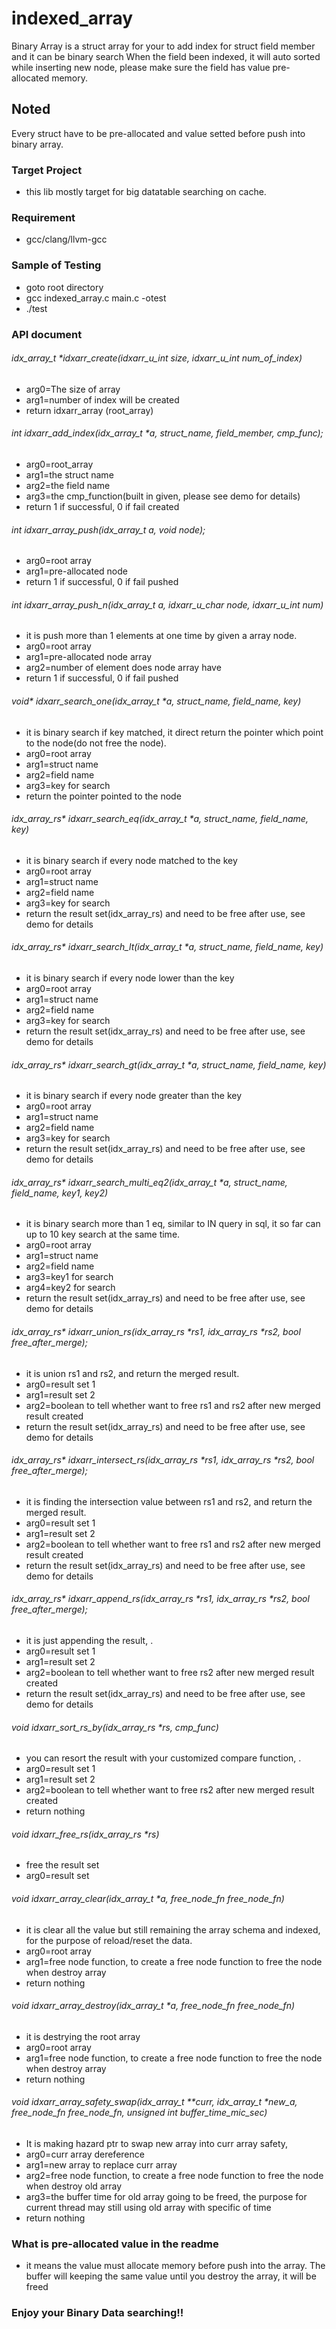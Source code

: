 # indexed_array
Binary Array is a struct array for your to add index for struct field member and it can be binary search
When the field been indexed, it will auto sorted while inserting new node, please make sure the field has value pre-allocated memory.

## Noted
Every struct have to be pre-allocated and value setted before push into binary array.

### Target Project
- this lib mostly target for big datatable searching on cache.

### Requirement
- gcc/clang/llvm-gcc


### Sample of Testing
- goto root directory
- gcc indexed_array.c main.c -otest
- ./test

### API document
###### idx_array_t *idxarr_create(idxarr_u_int size, idxarr_u_int num_of_index)
* arg0=The size of array
* arg1=number of index will be created
* return idxarr_array (root_array)

###### int idxarr_add_index(idx_array_t *a, struct_name, field_member, cmp_func);
* arg0=root_array
* arg1=the struct name
* arg2=the field name
* arg3=the cmp_function(built in given, please see demo for details)
* return 1 if successful, 0 if fail created

###### int idxarr_array_push(idx_array_t *a, void* node);
* arg0=root array
* arg1=pre-allocated node
* return 1 if successful, 0 if fail pushed

###### int idxarr_array_push_n(idx_array_t *a,  idxarr_u_char* node, idxarr_u_int num)
* it is push more than 1 elements at one time by given a array node.
* arg0=root array
* arg1=pre-allocated node array
* arg2=number of element does node array have
* return 1 if successful, 0 if fail pushed 

###### void* idxarr_search_one(idx_array_t *a, struct_name, field_name, key)
* it is binary search if key matched, it direct return the pointer which point to the node(do not free the node).
* arg0=root array
* arg1=struct name
* arg2=field name
* arg3=key for search
* return the pointer pointed to the node 


###### idx_array_rs* idxarr_search_eq(idx_array_t *a, struct_name, field_name, key)
* it is binary search if every node matched to the key
* arg0=root array
* arg1=struct name
* arg2=field name
* arg3=key for search
* return the result set(idx_array_rs) and need to be free after use, see demo for details 


###### idx_array_rs* idxarr_search_lt(idx_array_t *a, struct_name, field_name, key)
* it is binary search if every node lower than the key
* arg0=root array
* arg1=struct name
* arg2=field name
* arg3=key for search
* return the result set(idx_array_rs) and need to be free after use, see demo for details 


###### idx_array_rs* idxarr_search_gt(idx_array_t *a, struct_name, field_name, key)
* it is binary search if every node greater than the key
* arg0=root array
* arg1=struct name
* arg2=field name
* arg3=key for search
* return the result set(idx_array_rs) and need to be free after use, see demo for details 


###### idx_array_rs* idxarr_search_multi_eq2(idx_array_t *a, struct_name, field_name, key1, key2)
* it is binary search more than 1 eq, similar to IN query in sql, it so far can up to 10 key search at the same time.
* arg0=root array
* arg1=struct name
* arg2=field name
* arg3=key1 for search
* arg4=key2 for search
* return the result set(idx_array_rs) and need to be free after use, see demo for details 

###### idx_array_rs* idxarr_union_rs(idx_array_rs *rs1, idx_array_rs *rs2, bool free_after_merge);
* it is union rs1 and rs2, and return the merged result.
* arg0=result set 1
* arg1=result set 2
* arg2=boolean to tell whether want to free rs1 and rs2 after new merged result created
* return the result set(idx_array_rs) and need to be free after use, see demo for details 


###### idx_array_rs* idxarr_intersect_rs(idx_array_rs *rs1, idx_array_rs *rs2, bool free_after_merge);
* it is finding the intersection value between rs1 and rs2, and return the merged result.
* arg0=result set 1
* arg1=result set 2
* arg2=boolean to tell whether want to free rs1 and rs2 after new merged result created
* return the result set(idx_array_rs) and need to be free after use, see demo for details 


###### idx_array_rs* idxarr_append_rs(idx_array_rs *rs1, idx_array_rs *rs2, bool free_after_merge);
* it is just appending the result, .
* arg0=result set 1
* arg1=result set 2
* arg2=boolean to tell whether want to free rs2 after new merged result created
* return the result set(idx_array_rs) and need to be free after use, see demo for details 

###### void idxarr_sort_rs_by(idx_array_rs *rs, cmp_func) 
* you can resort the result with your customized compare function, .
* arg0=result set 1
* arg1=result set 2
* arg2=boolean to tell whether want to free rs2 after new merged result created
* return nothing

###### void idxarr_free_rs(idx_array_rs *rs)
* free the result set
* arg0=result set

###### void idxarr_array_clear(idx_array_t *a, free_node_fn free_node_fn)
* it is clear all the value but still remaining the array schema and indexed, for the purpose of reload/reset the data.
* arg0=root array
* arg1=free node function, to create a free node function to free the node when destroy array
* return nothing

###### void idxarr_array_destroy(idx_array_t *a, free_node_fn free_node_fn)
* it is destrying the root array
* arg0=root array
* arg1=free node function, to create a free node function to free the node when destroy array
* return nothing


###### void idxarr_array_safety_swap(idx_array_t **curr, idx_array_t *new_a, free_node_fn free_node_fn, unsigned int buffer_time_mic_sec)
* It is making hazard ptr to swap new array into curr array safety, 
* arg0=curr array dereference
* arg1=new array to replace curr array
* arg2=free node function, to create a free node function to free the node when destroy old array
* arg3=the buffer time for old array going to be freed, the purpose for current thread may still using old array with specific of time
* return nothing


### What is pre-allocated value in the readme
* it means the value must allocate memory before push into the array. The buffer will keeping the same value until you destroy the array, it will be freed

### Enjoy your Binary Data searching!!